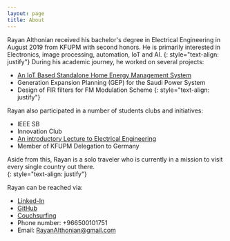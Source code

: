 ```yaml
---
layout: page
title: About
---
```

Rayan Althonian received his bachelor's degree in Electrical Engineering in August
2019 from KFUPM with second honors. He is primarily interested in Electronics, image processing, automation, IoT and AI.
{: style="text-align: justify"}
During his academic journey, he worked on several projects:

  * [An IoT Based Standalone Home Energy Management System](https://www.youtube.com/watch?v=FLyqj4XW_0U&feature=youtu.be)
  * Generation Expansion Planning (GEP) for the Saudi Power System
  * Design of FIR filters for FM Modulation Scheme
{: style="text-align: justify"}

Rayan also participated in a number of students clubs and initiatives:

  * IEEE SB
  * Innovation Club
  * [An introductory Lecture to Electrical Engineering](https://www.youtube.com/watch?v=MovhmDKFmCg&feature=youtu.be)
  * Member of KFUPM Delegation to Germany

Aside from this, Rayan is a solo traveler who is currently in a mission to visit every single country out there.  
{: style="text-align: justify"}

Rayan can be reached via:

* [Linked-In](https://www.linkedin.com/in/rayan-althonian-0638b8156/)
* [GitHub](https://github.com/RayanAlthonian)
* [Couchsurfing](https://www.couchsurfing.com/people/rayan-althonian)
* Phone number: +966500101751
* Email: RayanAlthonian@gmail.com
